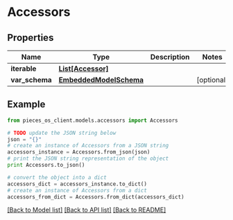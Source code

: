 # Accessors


## Properties
Name | Type | Description | Notes
------------ | ------------- | ------------- | -------------
**iterable** | [**List[Accessor]**](Accessor.md) |  | 
**var_schema** | [**EmbeddedModelSchema**](EmbeddedModelSchema.md) |  | [optional] 

## Example

```python
from pieces_os_client.models.accessors import Accessors

# TODO update the JSON string below
json = "{}"
# create an instance of Accessors from a JSON string
accessors_instance = Accessors.from_json(json)
# print the JSON string representation of the object
print Accessors.to_json()

# convert the object into a dict
accessors_dict = accessors_instance.to_dict()
# create an instance of Accessors from a dict
accessors_from_dict = Accessors.from_dict(accessors_dict)
```
[[Back to Model list]](../README.md#documentation-for-models) [[Back to API list]](../README.md#documentation-for-api-endpoints) [[Back to README]](../README.md)


